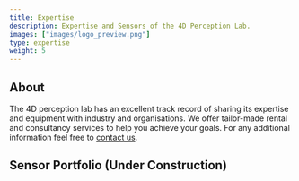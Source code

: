```yaml
---
title: Expertise
description: Expertise and Sensors of the 4D Perception Lab.
images: ["images/logo_preview.png"]
type: expertise
weight: 5
---
```




## About
The 4D perception lab has an excellent track record of sharing its expertise and equipment with industry and organisations. We offer tailor-made rental and consultancy services to help you achieve your goals. For any additional information feel free to [contact us](/contact).


## Sensor Portfolio (Under Construction)


<!-- ### Hyperspectral Sensors


{{< cards cols="2"  >}}
{{< equipment_card
      title="Hyspex Mjolnir S-620" 
      specs=`<ul>
            <li><b>Range:</b> SWIR (970 – 2500 nm)</li>
            <li><b>Number of bands:</b> 300 </li>
            <li><b>Spatial Pixels:</b> 620 </li>
            <li><b>Type:</b> Pushbroom </li>
            </ul>`
      image="/images/equipment/hyspex-mjolnir-s-620-hero.jpg" 
      linkRP="https://www.hyspex.com/hyspex-products/hyspex-mjolnir/hyspex-mjolnir-s-620/"
 >}}
  {{< equipment_card
      title="Bodkin MWIR-60" 
      specs=`<ul>
            <li><b>Range:</b> MWIR (3000 - 5000 nm)</li>
            <li><b>Number of bands:</b> 60 </li>
            <li><b>Spatial Pixels:</b> 17 x 13 </li>
            <li><b>Type:</b> Snapshot </li>
            </ul>`
      image="/images/equipment/bodkin-mwir-60-550x550.jpg" 
      linkRP="https://www.bodkindesign.com/products/mwir-60/"
 >}}
 {{< equipment_card
      title="Specim FX10" 
      specs=`<ul>
            <li><b>Range:</b> VNIR (400 - 1000 nm)</li>
            <li><b>Number of bands:</b> 224 </li>
            <li><b>Spatial Pixels:</b> 1024 </li>
            <li><b>Type:</b> Pushbroom </li>
            </ul>`
      image="/images/equipment/Specim-FX10.webp" 
      linkRP="https://www.specim.com/products/specim-fx10/"
 >}}
 {{< equipment_card
      title="ASD FieldSpec 4 Hi-Res" 
      specs=`<ul>
            <li><b>Range:</b> VNIR-SWIR (350 nm – 2500 nm)</li>
            <li><b>Number of bands:</b> 1875 </li>
            <li><b>Spatial Pixels:</b> 1 </li>
            <li><b>Type:</b> Whiskbroom </li>
            </ul>`
      image="/images/equipment/fieldspec4.webp" 
      linkRP="https://www.malvernpanalytical.com/en/products/product-range/asd-range/fieldspec-range/fieldspec4-hi-res-high-resolution-spectroradiometer"
 >}}

{{< /cards >}}
 -->
